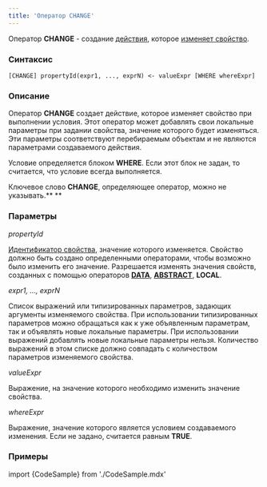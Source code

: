 ```yaml
---
title: 'Оператор CHANGE'
---
```


Оператор **CHANGE** - создание [действия](Actions.md), которое [изменяет свойство](Property_change_CHANGE_.md).

### Синтаксис

    [CHANGE] propertyId(expr1, ..., exprN) <- valueExpr [WHERE whereExpr]

### Описание

Оператор **CHANGE** создает действие, которое изменяет свойство при выполнении условия. Этот оператор может добавлять свои локальные параметры при задании свойства, значение которого будет изменяться. Эти параметры соответствуют перебираемым объектам и не являются параметрами создаваемого действия. 

Условие определяется блоком **WHERE**. Если этот блок не задан, то считается, что условие всегда выполняется. 

Ключевое слово **CHANGE**, определяющее оператор, можно не указывать.** **

### Параметры

*propertyId*

[Идентификатор свойства](IDs.md#propertyid-broken), значение которого изменяется. Свойство должно быть создано определенными операторами, чтобы возможно было изменить его значение. Разрешается изменять значения свойств, созданных с помощью операторов **[DATA](DATA_operator.md)**, **[ABSTRACT](ABSTRACT_operator.md)**, **LOCAL**.

*expr1, ..., exprN*

Список выражений или типизированных параметров, задающих аргументы изменяемого свойства. При использовании типизированных параметров можно обращаться как к уже объявленным параметрам, так и объявлять новые локальные параметры. При использовании выражений добавлять новые локальные параметры нельзя. Количество выражений в этом списке должно совпадать с количеством параметров изменяемого свойства. 

*valueExpr*

Выражение, на значение которого необходимо изменить значение свойства.

*whereExpr*

Выражение, значение которого является условием создаваемого изменения. Если не задано, считается равным **TRUE**.

### Примеры


import {CodeSample} from './CodeSample.mdx'

<CodeSample url="https://ru-documentation.lsfusion.org/sample?file=ActionSample&block=assign"/>

  
